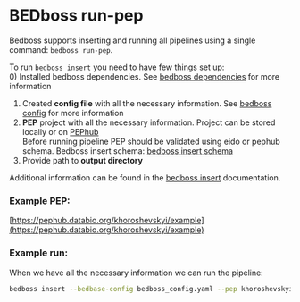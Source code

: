 # BEDboss run-pep

Bedboss supports inserting and running all pipelines using a single command: `bedboss run-pep`.

To run `bedboss insert` you need to have few things set up: </br>
0) Installed bedboss dependencies. See [bedboss dependencies](./how_to_install_r_dependencies.md) for more information </br>
1) Created **config file** with all the necessary information. See [bedboss config](./how-to_configure.md) for more information </br>
2) **PEP** project with all the necessary information. Project can be stored locally or on [PEPhub](https://pephub.databio.org/) </br>
Before running pipeline PEP should be validated using eido or pephub schema. Bedboss insert schema: [bedboss insert schema](https://schema.databio.org/pipelines/bedboss.yaml) </br>
3) Provide path to **output directory**</br>

Additional information can be found in the [bedboss insert](../bedboss_usage.md) documentation.

### Example PEP:
[https://pephub.databio.org/khoroshevskyi/example](https://pephub.databio.org/khoroshevskyi/example)


### Example run:
When we have all the necessary information we can run the pipeline:
```bash
bedboss insert --bedbase-config bedboss_config.yaml --pep khoroshevskyi/example --output-folder ./bedboss_output
```